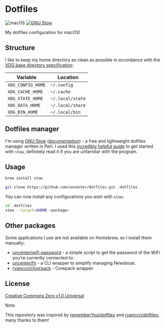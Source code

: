 <h1>Dotfiles</h1>

![macOS](https://img.shields.io/badge/macOS-14.1-47999e.svg?style=flat-square)
[![GNU Stow](https://img.shields.io/homebrew/v/stow?style=flat-square&label=GNU%20Stow&color=b48ead)](https://formulae.brew.sh/formula/stow)

My dotfiles configuration for macOS!

## Structure

I like to keep my home directory as clean as possible in accordance with the [XDG base directory specification](https://specifications.freedesktop.org/basedir-spec/basedir-spec-latest.html):

| Variable          | Location         |
| ----------------- | ---------------- |
| `XDG_CONFIG_HOME` | `~/.config`      |
| `XDG_CACHE_HOME`  | `~/.cache`       |
| `XDG_STATE_HOME`  | `~/.local/state` |
| `XDG_DATA_HOME`   | `~/.local/share` |
| `XDG_BIN_HOME`    | `~/.local/bin`   |

## Dotfiles manager

I'm using [GNU Stow](https://www.gnu.org/software/stow/) ([documentation](https://www.gnu.org/software/stow/manual/stow.html)) - a free and lightweight
dotfiles manager written in Perl. I used this [incredibly helpful guide](https://www.jakewiesler.com/blog/managing-dotfiles) to get started with `stow`, definitely read it if you are unfamiliar with the program.
## Usage

```sh
brew install stow
```

```sh
git clone https://github.com/uncenter/dotfiles.git .dotfiles
```

You can now install any configurations you wish with `stow`:

```sh
cd .dotfiles
stow --target=$HOME <package>
```

## Other packages

Some applications I use are not available on Homebrew, so I install them manually:

- [uncenter/wifi-password](https://github.com/uncenter/wifi-password) - a simple script to get the password of the WiFi you're currently connected to.
- [uncenter/fn](https://github.com/uncenter/fn) - a CLI wrapper to simplify managing Newsboat.
- [ryanccn/choirpack](https://github.com/ryanccn/choirpack) - Corepack wrapper.

## License

[Creative Commons Zero v1.0 Universal](LICENSE)

> [!NOTE]
> This repository was inspired by [rememberYou/dotfiles](https://github.com/rememberYou/dotfiles) and [ryanccn/dotfiles](https://github.com/ryanccn/dotfiles), many thanks to them!
